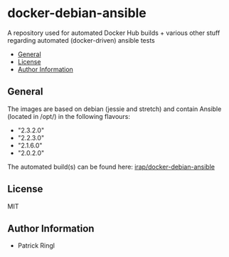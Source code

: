 # docker-debian-ansible

A repository used for automated Docker Hub builds + various other stuff regarding automated (docker-driven) ansible tests

<!-- toc -->

- [General](#general)
- [License](#license)
- [Author Information](#author-information)

<!-- tocstop -->

## General

The images are based on debian (jessie and stretch) and contain Ansible (located in /opt/) in the following flavours:
  - "2.3.2.0"
  - "2.2.3.0"
  - "2.1.6.0"
  - "2.0.2.0"

The automated build(s) can be found here: [irap/docker-debian-ansible](https://hub.docker.com/r/irap/docker-debian-ansible/)

## License

MIT

## Author Information

* Patrick Ringl
